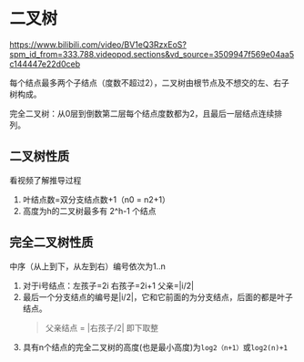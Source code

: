 # 二叉树

<https://www.bilibili.com/video/BV1eQ3RzxEoS?spm_id_from=333.788.videopod.sections&vd_source=3509947f569e04aa5c144447e22d0ceb>

每个结点最多两个子结点（度数不超过2），二叉树由根节点及不想交的左、右子树构成。

完全二叉树：从0层到倒数第二层每个结点度数都为2，且最后一层结点连续排列。

## 二叉树性质

看视频了解推导过程

1. 叶结点数=双分支结点数+1（n0 = n2+1）
2. 高度为h的二叉树最多有 2^h-1 个结点

## 完全二叉树性质

中序（从上到下，从左到右）编号依次为1..n

1. 对于i号结点：左孩子=2i 右孩子=2i+1 父亲=|i/2|
2. 最后一个分支结点的编号是|i/2|，它和它前面的为分支结点，后面的都是叶子结点。
    >父亲结点 = |右孩子/2| 即下取整
3. 具有n个结点的完全二叉树的高度(也是最小高度)为`log2（n+1）`或`log2(n)+1`
